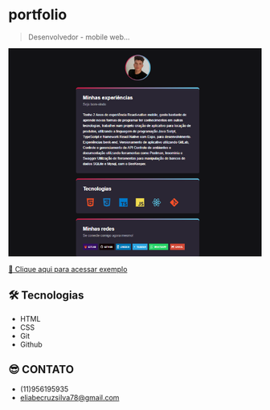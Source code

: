 # portfolio

> Desenvolvedor - mobile web...

![preview](./.github/preview.png)

[🔗 Clique aqui para acessar exemplo](https://eliabesilva317.github.io/portfolio/)

## 🛠️ Tecnologias

- HTML
- CSS
- Git
- Github

## 😎 CONTATO

- (11)956195935
- eliabecruzsilva78@gmail.com
